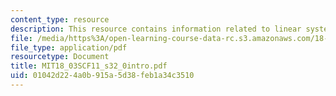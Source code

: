 ```yaml
---
content_type: resource
description: This resource contains information related to linear systems.
file: /media/https%3A/open-learning-course-data-rc.s3.amazonaws.com/18-03sc-differential-equations-fall-2011/01042d224a0b915a5d38feb1a34c3510_MIT18_03SCF11_s32_0intro.pdf
file_type: application/pdf
resourcetype: Document
title: MIT18_03SCF11_s32_0intro.pdf
uid: 01042d22-4a0b-915a-5d38-feb1a34c3510
---
```

